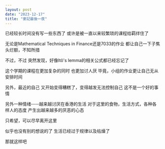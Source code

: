 ```yaml
---
layout: post
date: "2023-12-17"
title: "麥記最後一夜"
---
```


已经较长时间没有写一些东西了
或许是被一直以来较繁琐的课程给羁绊住了

无论是Mathematical Techniques in Finance还是7033的作业
都让自己一下子焦头烂额，不知所措

不过，不过
突然发现，好像Itô's lemma的相关公式都已经忘记了

这个学期的课程在更加复杂的同时
也更加讨人厌
毕竟，小组的作业更让自己无从安排时间

另外，最近的自己
又开始变得糟糕了，变得越发无法控制自己
这不是一个好的事情

另外一种情绪----越来越讨厌在香港的生活
对于这里的食物，生活方式，各种各样人的态度
产生出越来越多的厌恶的心态

只希望，可以尽早离开这里

似乎也没有别的想说的了
生活已经过于规律以及枯燥了

那就这样吧
